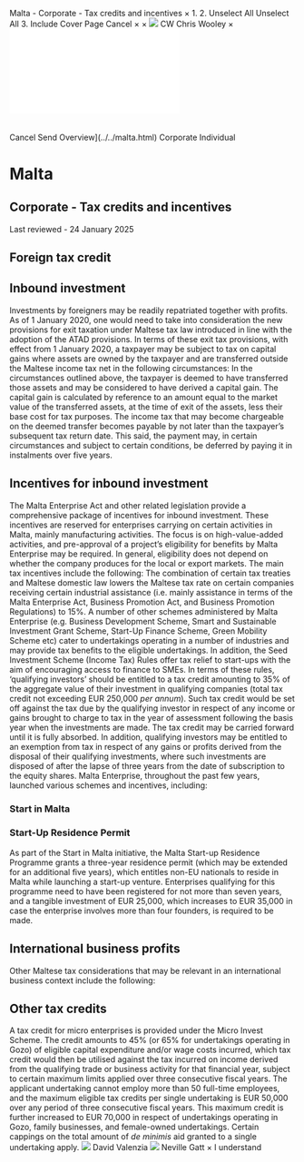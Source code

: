 Malta - Corporate - Tax credits and incentives
×
1.
2.
Unselect All
Unselect All
3.
Include Cover Page
Cancel
×
×
![](../../-/media/world-wide-tax-summaries/attachments/global---chris-wooley.ashx%3Frev=ac5e5f3223b34096b1afc2a6009c7320&revision=ac5e5f32-23b3-4096-b1af-c2a6009c7320&hash=859B7ADC84DC2CBEC9760E9E6EE7DE6D0A8BFCDF)
CW
Chris Wooley
×
![](tax-credits-and-incentives.html)
######
Cancel
Send
Overview](../../malta.html)
Corporate
Individual
# Malta
## Corporate - Tax credits and incentives
Last reviewed - 24 January 2025
## Foreign tax credit
## Inbound investment
Investments by foreigners may be readily repatriated together with profits.
As of 1 January 2020, one would need to take into consideration the new provisions for exit taxation under Maltese tax law introduced in line with the adoption of the ATAD provisions.
In terms of these exit tax provisions, with effect from 1 January 2020, a taxpayer may be subject to tax on capital gains where assets are owned by the taxpayer and are transferred outside the Maltese income tax net in the following circumstances:
In the circumstances outlined above, the taxpayer is deemed to have transferred those assets and may be considered to have derived a capital gain. The capital gain is calculated by reference to an amount equal to the market value of the transferred assets, at the time of exit of the assets, less their base cost for tax purposes.
The income tax that may become chargeable on the deemed transfer becomes payable by not later than the taxpayer’s subsequent tax return date. This said, the payment may, in certain circumstances and subject to certain conditions, be deferred by paying it in instalments over five years.
## Incentives for inbound investment
The Malta Enterprise Act and other related legislation provide a comprehensive package of incentives for inbound investment. These incentives are reserved for enterprises carrying on certain activities in Malta, mainly manufacturing activities. The focus is on high-value-added activities, and pre-approval of a project’s eligibility for benefits by Malta Enterprise may be required. In general, eligibility does not depend on whether the company produces for the local or export markets. The main tax incentives include the following:
The combination of certain tax treaties and Maltese domestic law lowers the Maltese tax rate on certain companies receiving certain industrial assistance (i.e. mainly assistance in terms of the Malta Enterprise Act, Business Promotion Act, and Business Promotion Regulations) to 15%.
A number of other schemes administered by Malta Enterprise (e.g. Business Development Scheme, Smart and Sustainable Investment Grant Scheme, Start-Up Finance Scheme, Green Mobility Scheme etc) cater to undertakings operating in a number of industries and may provide tax benefits to the eligible undertakings.
In addition, the Seed Investment Scheme (Income Tax) Rules offer tax relief to start-ups with the aim of encouraging access to finance to SMEs. In terms of these rules, ‘qualifying investors’ should be entitled to a tax credit amounting to 35% of the aggregate value of their investment in qualifying companies (total tax credit not exceeding EUR 250,000 *per annum*). Such tax credit would be set off against the tax due by the qualifying investor in respect of any income or gains brought to charge to tax in the year of assessment following the basis year when the investments are made. The tax credit may be carried forward until it is fully absorbed. In addition, qualifying investors may be entitled to an exemption from tax in respect of any gains or profits derived from the disposal of their qualifying investments, where such investments are disposed of after the lapse of three years from the date of subscription to the equity shares.
Malta Enterprise, throughout the past few years, launched various schemes and incentives, including:
### Start in Malta
### Start-Up Residence Permit
As part of the Start in Malta initiative, the Malta Start-up Residence Programme grants a three-year residence permit (which may be extended for an additional five years), which entitles non-EU nationals to reside in Malta while launching a start-up venture. Enterprises qualifying for this programme need to have been registered for not more than seven years, and a tangible investment of EUR 25,000, which increases to EUR 35,000 in case the enterprise involves more than four founders, is required to be made.
## International business profits
Other Maltese tax considerations that may be relevant in an international business context include the following:
## Other tax credits
A tax credit for micro enterprises is provided under the Micro Invest Scheme. The credit amounts to 45% (or 65% for undertakings operating in Gozo) of eligible capital expenditure and/or wage costs incurred, which tax credit would then be utilised against the tax incurred on income derived from the qualifying trade or business activity for that financial year, subject to certain maximum limits applied over three consecutive fiscal years.
The applicant undertaking cannot employ more than 50 full-time employees, and the maximum eligible tax credits per single undertaking is EUR 50,000 over any period of three consecutive fiscal years. This maximum credit is further increased to EUR 70,000 in respect of undertakings operating in Gozo, family businesses, and female-owned undertakings. Certain cappings on the total amount of *de minimis* aid granted to a single undertaking apply.
![](../../-/media/world-wide-tax-summaries/attachments/malta---david-valenzia.ashx%3Frev=4750060c0a7e42968fa6bdc97e0aa787&revision=4750060c-0a7e-4296-8fa6-bdc97e0aa787&hash=57E0FFF3D0FE993A82A550F4224C4790FE0FC0F4)
David Valenzia
![](../../-/media/world-wide-tax-summaries/attachments/malta---neville_gatt.ashx%3Frev=cd2ab426b3b14b2198ef8c5cfbcde5b3&revision=cd2ab426-b3b1-4b21-98ef-8c5cfbcde5b3&hash=5135E8700BD95F0EA0A81EF92B3B8196E4858F16)
Neville Gatt
×
I understand